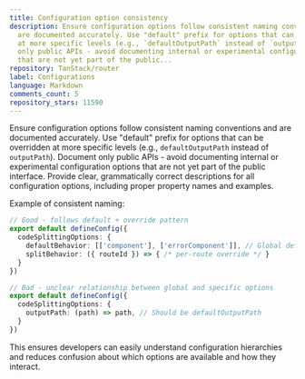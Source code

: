 ```yaml
---
title: Configuration option consistency
description: Ensure configuration options follow consistent naming conventions and
  are documented accurately. Use "default" prefix for options that can be overridden
  at more specific levels (e.g., `defaultOutputPath` instead of `outputPath`). Document
  only public APIs - avoid documenting internal or experimental configuration options
  that are not yet part of the public...
repository: TanStack/router
label: Configurations
language: Markdown
comments_count: 5
repository_stars: 11590
---
```


Ensure configuration options follow consistent naming conventions and are documented accurately. Use "default" prefix for options that can be overridden at more specific levels (e.g., `defaultOutputPath` instead of `outputPath`). Document only public APIs - avoid documenting internal or experimental configuration options that are not yet part of the public interface. Provide clear, grammatically correct descriptions for all configuration options, including proper property names and examples.

Example of consistent naming:
```ts
// Good - follows default + override pattern
export default defineConfig({
  codeSplittingOptions: {
    defaultBehavior: [['component'], ['errorComponent']], // Global default
    splitBehavior: ({ routeId }) => { /* per-route override */ }
  }
})

// Bad - unclear relationship between global and specific options  
export default defineConfig({
  codeSplittingOptions: {
    outputPath: (path) => path, // Should be defaultOutputPath
  }
})
```

This ensures developers can easily understand configuration hierarchies and reduces confusion about which options are available and how they interact.